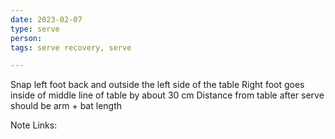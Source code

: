 ```yaml
---
date: 2023-02-07
type: serve 
person: 
tags: serve recovery, serve

---
```


Snap left foot back and outside the left side of the table
Right foot goes inside of middle line of table by about 30 cm
Distance from table after serve should be arm + bat length

Note Links:






